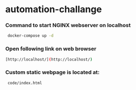 # automation-challange


### Command to start NGINX webserver on localhost 
```bash
 docker-compose up -d    
```
### Open following link on web browser
```bash
[http://localhost/](http://localhost/)
```
### Custom static webpage is located at:

```bash
 code/index.html    
```